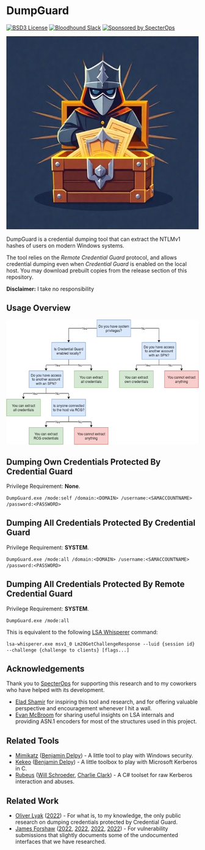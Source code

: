 # DumpGuard
[![BSD3 License](https://img.shields.io/badge/License-BSD%203--Clause-orange.svg?style=flat)](LICENSE)
[![Bloodhound Slack](https://img.shields.io/badge/BloodHound%20Slack-4A154B?logo=slack&logoColor=white)](https://ghst.ly/BHSlack)
[![Sponsored by SpecterOps](https://img.shields.io/endpoint?url=https://raw.githubusercontent.com/specterops/.github/main/config/shield.json)](https://github.com/specterops)

![Logo](logo.jpeg)

DumpGuard is a credential dumping tool that can extract the NTLMv1 hashes of users on modern Windows systems.

The tool relies on the _Remote Credential Guard_ protocol, and allows credential dumping even when _Credential Guard_ is enabled on the local host. You may download prebuilt copies from the release section of this repository.

**Disclaimer:** I take no responsibility 

## Usage Overview
![Usage Scenarios](usages.png)

## Dumping Own Credentials Protected By Credential Guard
Privilege Requirement: **None**.

```
DumpGuard.exe /mode:self /domain:<DOMAIN> /username:<SAMACCOUNTNAME> /password:<PASSWORD>
```

## Dumping All Credentials Protected By Credential Guard
Privilege Requirement: **SYSTEM**.

```
DumpGuard.exe /mode:all /domain:<DOMAIN> /username:<SAMACCOUNTNAME> /password:<PASSWORD>
```

## Dumping All Credentials Protected By Remote Credential Guard
Privilege Requirement: **SYSTEM**.

```
DumpGuard.exe /mode:all
```

This is equivalent to the following [LSA Whisperer](https://github.com/EvanMcBroom/lsa-whisperer) command:
```
lsa-whisperer.exe msv1_0 Lm20GetChallengeResponse --luid {session id} --challenge {challenge to clients} [flags...]
```

## Acknowledgements

Thank you to [SpecterOps](https://specterops.io/) for supporting this research and to my coworkers who have helped with its development.
- [Elad Shamir](https://twitter.com/elad_shamir) for inspiring this tool and research, and for offering valuable perspective and encouragement whenever I hit a wall.
- [Evan McBroom](https://github.com/EvanMcBroom) for sharing useful insights on LSA internals and providing ASN.1 encoders for most of the structures used in this project.

## Related Tools
- [Mimikatz](https://github.com/gentilkiwi/mimikatz) ([Benjamin Delpy](https://github.com/gentilkiwi)) - A little tool to play with Windows security.
- [Kekeo](https://github.com/gentilkiwi/kekeo) ([Benjamin Delpy](https://github.com/gentilkiwi)) - A little toolbox to play with Microsoft Kerberos in C.
- [Rubeus](https://github.com/GhostPack/Rubeus) ([Will Schroeder](https://github.com/HarmJ0y), [Charlie Clark](https://x.com/exploitph)) - A C# toolset for raw Kerberos interaction and abuses.

## Related Work
- [Oliver Lyak](https://github.com/ly4k) ([2022](https://research.ifcr.dk/pass-the-challenge-defeating-windows-defender-credential-guard-31a892eee22)) - For what is, to my knowledge, the only public research on dumping credentials protected by Credential Guard.
- [James Forshaw](https://x.com/tiraniddo) ([2022](https://project-zero.issues.chromium.org/issues/42451433), [2022](https://project-zero.issues.chromium.org/issues/42451435), [2022](https://project-zero.issues.chromium.org/issues/42451397), [2022](https://project-zero.issues.chromium.org/issues/42451436)) - For vulnerability submissions that slightly documents some of the undocumented interfaces that we have researched.
